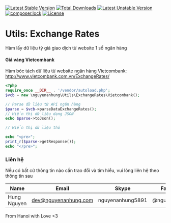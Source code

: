 [![Latest Stable Version](https://poser.pugx.org/nguyenanhung/utils-exchange-rates/v/stable)](https://packagist.org/packages/nguyenanhung/utils-exchange-rates)
[![Total Downloads](https://poser.pugx.org/nguyenanhung/utils-exchange-rates/downloads)](https://packagist.org/packages/nguyenanhung/utils-exchange-rates)
[![Latest Unstable Version](https://poser.pugx.org/nguyenanhung/utils-exchange-rates/v/unstable)](https://packagist.org/packages/nguyenanhung/utils-exchange-rates)
[![composer.lock](https://poser.pugx.org/nguyenanhung/utils-exchange-rates/composerlock)](https://packagist.org/packages/nguyenanhung/utils-exchange-rates)
[![License](https://poser.pugx.org/nguyenanhung/utils-exchange-rates/license)](https://packagist.org/packages/nguyenanhung/utils-exchange-rates)

# Utils: Exchange Rates

Hàm lấy dữ liệu tỷ giá giao dịch từ website 1 số ngân hàng



#### Giá vàng Vietcombank

Hàm bóc tách dữ liệu từ website ngân hàng Vietcombank: http://www.vietcombank.com.vn/ExchangeRates/

```php
<?php
require_once __DIR__ . '/vendor/autoload.php';
$vcb = new \nguyenanhung\Utils\ExchangeRates\Vietcombank();

// Parse dữ liệu từ API ngân hàng
$parse = $vcb->parseDataExchangeRates();
// Hiển thị dữ liệu dạng JSON
echo $parse->toJson();

// Hiển thị dữ liệu thô

echo "<pre>";
print_r($parse->getResponse());
echo "</pre>";
```



### Liên hệ

Nếu có bất cứ thông tin nào cần trao đổi và tìm hiểu, vui lòng liên hệ theo thông tin sau

| Name        | Email                | Skype            | Facebook      |
| ----------- | -------------------- | ---------------- | ------------- |
| Hung Nguyen | dev@nguyenanhung.com | nguyenanhung5891 | @nguyenanhung |

From Hanoi with Love <3
